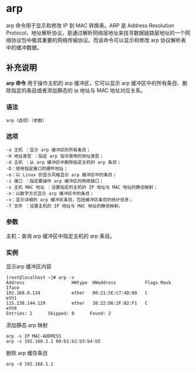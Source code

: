 arp
===

arp 命令用于显示和修改 IP 到 MAC 转换表。ARP 是 Address Resolution Protocol，地址解析协议，是通过解析网络层地址来找寻数据链路层地址的一个网络协议包中极其重要的网络传输协议。而该命令可以显示和修改 arp 协议解析表中的缓冲数据。

## 补充说明

**arp 命令** 用于操作主机的 arp 缓冲区，它可以显示 arp 缓冲区中的所有条目、删除指定的条目或者添加静态的 ip 地址与 MAC 地址对应关系。

### 语法

```
arp（选项）（参数）
```

### 选项

    -a 主机 ：显示 arp 缓冲区的所有条目；
    -H 地址类型 ：指定 arp 指令使用的地址类型；
    -d 主机 ：从 arp 缓冲区中删除指定主机的 arp 条目；
    -D：使用指定接口的硬件地址；
    -e：以 Linux 的显示风格显示 arp 缓冲区中的条目；
    -i 接口 ：指定要操作 arp 缓冲区的网络接口；
    -s 主机 MAC 地址 ：设置指定的主机的 IP 地址与 MAC 地址的静态映射；
    -n：以数字方式显示 arp 缓冲区中的条目；
    -v：显示详细的 arp 缓冲区条目，包括缓冲区条目的统计信息；
    -f 文件 ：设置主机的 IP 地址与 MAC 地址的静态映射。

### 参数

主机：查询 arp 缓冲区中指定主机的 arp 条目。

### 实例

显示arp 缓冲区内容

```
[root@localhost ~]# arp -v
Address                  HWtype  HWaddress           Flags Mask            Iface
192.168.0.134            ether   00:21:5E:C7:4D:88   C                     eth1
115.238.144.129          ether   38:22:D6:2F:B2:F1   C                     eth0
Entries: 2      Skipped: 0      Found: 2
```

添加静态 arp 映射

    arp -s IP MAC-ADDRESS
    arp -s 192.168.1.1 00:b1:b2:b3:b4:b5

删除 arp 缓存条目

    arp -d 192.168.1.1

<!-- Linux 命令行搜索引擎：https://jaywcjlove.github.io/linux-command/ -->
